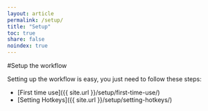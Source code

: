 ```yaml
---
layout: article
permalink: /setup/
title: "Setup"
toc: true
share: false
noindex: true
---
```


#Setup the workflow

Setting up the workflow is easy, you just need to follow these steps:

* [First time use]({{ site.url }}/setup/first-time-use/)
* [Setting Hotkeys]({{ site.url }}/setup/setting-hotkeys/)